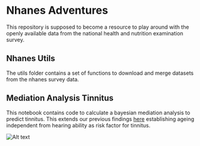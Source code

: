 # Nhanes Adventures
This repository is supposed to become a resource to play around with the openly available data from the national health and nutrition examination survey.

## Nhanes Utils
The utils folder contains a set of functions to download and merge datasets from the nhanes survey data.

## Mediation Analysis Tinnitus 
This notebook contains code to calculate a bayesian mediation analysis to predict tinnitus. This extends our previous findings [here](https://bmcmedicine.biomedcentral.com/articles/10.1186/s12916-023-02998-1) establishing ageing independent from hearing ability as risk factor for tinnitus.

![Alt text](https://github.com/schmidtfa/nhanes_adventures/tree/main/results/mediation_tinnitus.png)